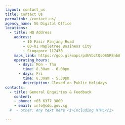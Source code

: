 ```yaml
---
layout: contact_us
title: Contact Us
permalink: /contact-us/
agency_name: SG Digital Office
locations:
  - title: HQ Address
    address:
        - 10 Pasir Panjang Road
        - 03-01 Mapletree Business City
        - Singapore 117438
    maps_link: https://goo.gl/maps/pdkVbztQsQSSR8nbA
    operating_hours:
      - days: Mon - Thu
        time: 8.30am - 6.00pm
      - days: Fri
        time: 8.30am - 5.30pm
        description: Closed on Public Holidays
contacts:
  - title: General Enquiries & Feedback
    content:
    - phone: +65 6377 3800
    - email: info@sdo.gov.sg
  #  - other: Any text here <i>including HTML</i>
 
---
```

